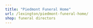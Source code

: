 ```yaml
---
title: "Piedmont Funeral Home"
url: /lexington/piedmont-funeral-home/
shop: funeral directors
---
```

